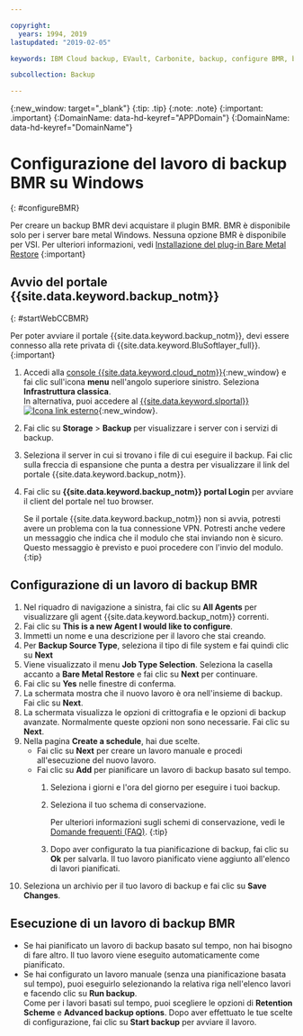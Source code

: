 ```yaml
---

copyright:
  years: 1994, 2019
lastupdated: "2019-02-05"

keywords: IBM Cloud backup, EVault, Carbonite, backup, configure BMR, bmr plug-in, bmr plugin, configuration

subcollection: Backup

---
```

{:new_window: target="_blank"}
{:tip: .tip}
{:note: .note}
{:important: .important}
{:DomainName: data-hd-keyref="APPDomain"}
{:DomainName: data-hd-keyref="DomainName"}

# Configurazione del lavoro di backup BMR su Windows
{: #configureBMR}

Per creare un backup BMR devi acquistare il plugin BMR. BMR è disponibile solo per i server bare metal Windows. Nessuna opzione BMR è disponibile per VSI. Per ulteriori informazioni, vedi [Installazione del plug-in Bare Metal Restore](/docs/infrastructure/Backup?topic=Backup-BMRplugin#BMRplugin)
{:important}

## Avvio del portale {{site.data.keyword.backup_notm}}
{: #startWebCCBMR}

Per poter avviare il portale {{site.data.keyword.backup_notm}}, devi essere connesso alla rete privata di {{site.data.keyword.BluSoftlayer_full}}.
{:important}

1. Accedi alla [console {{site.data.keyword.cloud_notm}}](https://{DomainName}){:new_window} e fai clic sull'icona **menu** nell'angolo superiore sinistro. Seleziona **Infrastruttura classica**.<br/>
   In alternativa, puoi accedere al [{{site.data.keyword.slportal}} ![Icona link esterno](../../icons/launch-glyph.svg "Icona link esterno")](https://control.softlayer.com/){:new_window}.
2. Fai clic su **Storage** > **Backup** per visualizzare i server con i servizi di backup.
3. Seleziona il server in cui si trovano i file di cui eseguire il backup. Fai clic sulla freccia di espansione che punta a destra per visualizzare il link del portale {{site.data.keyword.backup_notm}}.
4. Fai clic su **{{site.data.keyword.backup_notm}} portal Login** per avviare il client del portale nel tuo browser.

   Se il portale {{site.data.keyword.backup_notm}} non si avvia, potresti avere un problema con la tua connessione VPN. Potresti anche vedere un messaggio che indica che il modulo che stai inviando non è sicuro. Questo messaggio è previsto e puoi procedere con l'invio del modulo.
   {:tip}

## Configurazione di un lavoro di backup BMR

1. Nel riquadro di navigazione a sinistra, fai clic su **All Agents** per visualizzare gli agent {{site.data.keyword.backup_notm}} correnti.
2. Fai clic su **This is a new Agent I would like to configure**.
3. Immetti un nome e una descrizione per il lavoro che stai creando.
4. Per **Backup Source Type**, seleziona il tipo di file system e fai quindi clic su **Next**
5. Viene visualizzato il menu **Job Type Selection**. Seleziona la casella accanto a **Bare Metal Restore** e fai clic su **Next** per continuare.
6. Fai clic su **Yes** nelle finestre di conferma.
7. La schermata mostra che il nuovo lavoro è ora nell'insieme di backup. Fai clic su **Next**.
8. La schermata visualizza le opzioni di crittografia e le opzioni di backup avanzate. Normalmente queste opzioni non sono necessarie. Fai clic su **Next**.   
9. Nella pagina **Create a schedule**, hai due scelte.
   - Fai clic su **Next** per creare un lavoro manuale e procedi all'esecuzione del nuovo lavoro.
   - Fai clic su **Add** per pianificare un lavoro di backup basato sul tempo.
     1. Seleziona i giorni e l'ora del giorno per eseguire i tuoi backup.
     2. Seleziona il tuo schema di conservazione.

        Per ulteriori informazioni sugli schemi di conservazione, vedi le [Domande frequenti (FAQ)](/docs/infrastructure/Backup?topic=Backup-faqs).
        {:tip}
     3. Dopo aver configurato la tua pianificazione di backup, fai clic su **Ok** per salvarla. Il tuo lavoro pianificato viene aggiunto all'elenco di lavori pianificati.
10. Seleziona un archivio per il tuo lavoro di backup e fai clic su **Save Changes**.


## Esecuzione di un lavoro di backup BMR

  - Se hai pianificato un lavoro di backup basato sul tempo, non hai bisogno di fare altro. Il tuo lavoro viene eseguito automaticamente come pianificato.
  - Se hai configurato un lavoro manuale (senza una pianificazione basata sul tempo), puoi eseguirlo selezionando la relativa riga nell'elenco lavori e facendo clic su **Run backup**. <br/> Come per i lavori basati sul tempo, puoi scegliere le opzioni di **Retention Scheme** e **Advanced backup options**. Dopo aver effettuato le tue scelte di configurazione, fai clic su **Start backup** per avviare il lavoro.

